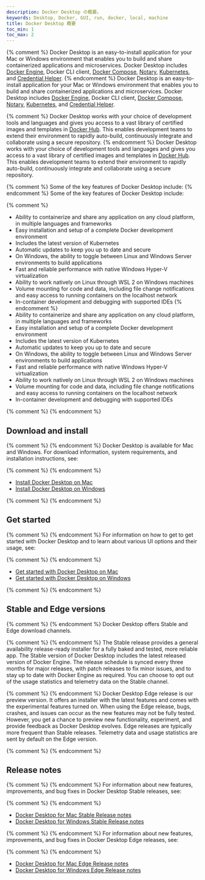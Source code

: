 ```yaml
---
description: Docker Desktop の概要。
keywords: Desktop, Docker, GUI, run, docker, local, machine
title: Docker Desktop 概要
toc_min: 1
toc_max: 2
---
```


{% comment %}
Docker Desktop is an easy-to-install application for your Mac or Windows environment that enables you to build and share containerized applications and microservices. Docker Desktop includes [Docker Engine](../engine/), Docker CLI client, [Docker Compose](../compose/), [Notary](../notary/getting_started/), [Kubernetes](https://github.com/kubernetes/kubernetes/), and [Credential Helper](https://github.com/docker/docker-credential-helpers/).
{% endcomment %}
Docker Desktop is an easy-to-install application for your Mac or Windows environment that enables you to build and share containerized applications and microservices. Docker Desktop includes [Docker Engine](../engine/), Docker CLI client, [Docker Compose](../compose/), [Notary](../notary/getting_started/), [Kubernetes](https://github.com/kubernetes/kubernetes/), and [Credential Helper](https://github.com/docker/docker-credential-helpers/).

{% comment %}
Docker Desktop works with your choice of development tools and languages and gives you access to a vast library of certified images and templates in [Docker Hub](https://hub.docker.com/). This enables development teams to extend their environment to rapidly auto-build, continuously integrate and collaborate using a secure repository.
{% endcomment %}
Docker Desktop works with your choice of development tools and languages and gives you access to a vast library of certified images and templates in [Docker Hub](https://hub.docker.com/). This enables development teams to extend their environment to rapidly auto-build, continuously integrate and collaborate using a secure repository.

{% comment %}
Some of the key features of Docker Desktop include:
{% endcomment %}
Some of the key features of Docker Desktop include:

{% comment %}
* Ability to containerize and share any application on any cloud platform, in multiple languages and frameworks
* Easy installation and setup of a complete Docker development environment
* Includes the latest version of Kubernetes
* Automatic updates to keep you up to date and secure
* On Windows, the ability to toggle between Linux and Windows Server environments to build applications
* Fast and reliable performance with native Windows Hyper-V virtualization
* Ability to work natively on Linux through WSL 2 on Windows machines
* Volume mounting for code and data, including file change notifications and easy access to running containers on the localhost network
* In-container development and debugging with supported IDEs
{% endcomment %}
* Ability to containerize and share any application on any cloud platform, in multiple languages and frameworks
* Easy installation and setup of a complete Docker development environment
* Includes the latest version of Kubernetes
* Automatic updates to keep you up to date and secure
* On Windows, the ability to toggle between Linux and Windows Server environments to build applications
* Fast and reliable performance with native Windows Hyper-V virtualization
* Ability to work natively on Linux through WSL 2 on Windows machines
* Volume mounting for code and data, including file change notifications and easy access to running containers on the localhost network
* In-container development and debugging with supported IDEs

{% comment %}
{% endcomment %}
## Download and install

{% comment %}
{% endcomment %}
Docker Desktop is available for Mac and Windows. For download information, system requirements, and installation instructions, see:

{% comment %}
{% endcomment %}
* [Install Docker Desktop on Mac](../docker-for-mac/install.md)
* [Install Docker Desktop on Windows](../docker-for-windows/install.md)

{% comment %}
{% endcomment %}
## Get started

{% comment %}
{% endcomment %}
For information on how to get to get started with Docker Desktop and to learn about various UI options and their usage, see:

{% comment %}
{% endcomment %}
* [Get started with Docker Desktop on Mac](../docker-for-mac/index.md)
* [Get started with Docker Desktop on Windows](../docker-for-windows/index.md)

{% comment %}
{% endcomment %}
## Stable and Edge versions

{% comment %}
{% endcomment %}
Docker Desktop offers Stable and Edge download channels.

{% comment %}
{% endcomment %}
The Stable release provides a general availability release-ready installer for a fully baked and tested, more reliable app. The Stable version of Docker Desktop includes the latest released version of Docker Engine. The release schedule is synced every three months for major releases, with patch releases to fix minor issues, and to stay up to date with Docker Engine as required. You can choose to opt out of the usage statistics and telemetry data on the Stable channel.

{% comment %}
{% endcomment %}
Docker Desktop Edge release is our preview version. It offers an installer with the latest features and comes with the experimental features turned on. When using the Edge release, bugs, crashes, and issues can occur as the new features may not be fully tested. However, you get a chance to preview new functionality, experiment, and provide feedback as Docker Desktop evolves. Edge releases are typically more frequent than Stable releases. Telemetry data and usage statistics are sent by default on the Edge version.

{% comment %}
{% endcomment %}
## Release notes

{% comment %}
{% endcomment %}
For information about new features, improvements, and bug fixes in Docker Desktop Stable releases, see:

{% comment %}
{% endcomment %}
* [Docker Desktop for Mac Stable Release notes](../docker-for-mac/release-notes.md)
* [Docker Desktop for Windows Stable Release notes](../docker-for-windows/release-notes.md)

{% comment %}
{% endcomment %}
For information about new features, improvements, and bug fixes in Docker Desktop Edge releases, see:

{% comment %}
{% endcomment %}
* [Docker Desktop for Mac Edge Release notes](../docker-for-mac/edge-release-notes.md)
* [Docker Desktop for Windows Edge Release notes](../docker-for-windows/edge-release-notes.md)
